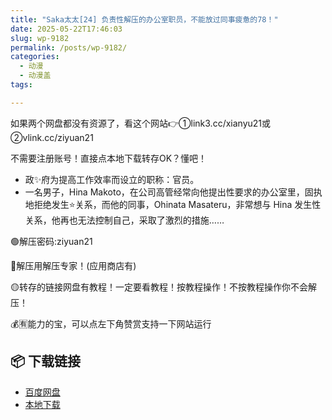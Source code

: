 ```yaml
---
title: "Saka太太[24] 负责性解压的办公室职员，不能放过同事疲惫的78！"
date: 2025-05-22T17:46:03
slug: wp-9182
permalink: /posts/wp-9182/
categories:
  - 动漫
  - 动漫盖
tags:

---
```


如果两个网盘都没有资源了，看这个网站👉①link3.cc/xianyu21或②vlink.cc/ziyuan21

不需要注册账号！直接点本地下载转存OK？懂吧！

*   政✨府为提高工作效率而设立的职称：官员。
*   一名男子，Hina Makoto，在公司高管经常向他提出性要求的办公室里，固执地拒绝发生⭐关系，而他的同事，Ohinata Masateru，非常想与 Hina 发生性关系，他再也无法控制自己，采取了激烈的措施……

🟢解压密码:ziyuan21

🔵解压用解压专家！(应用商店有)

🟡转存的链接网盘有教程！一定要看教程！按教程操作！不按教程操作你不会解压！

💰🈶能力的宝，可以点左下角赞赏支持一下网站运行

## 📦 下载链接
- [百度网盘](https://blziyuan21.com/pay-download/9182?key=9ed0e86aa1&down_id=0)
- [本地下载](https://blziyuan21.com/pay-download/9182?key=9ed0e86aa1&down_id=1)

